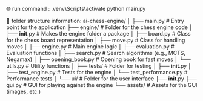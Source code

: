 🌐 run command : 
.venv\Scripts\activate
python main.py

📂 folder structure information:
ai-chess-engine/
│
├── main.py                # Entry point for the application
├── engine/                # Folder for the chess engine code
│   ├── __init__.py        # Makes the engine folder a package
│   ├── board.py           # Class for the chess board representation
│   ├── move.py            # Class for handling moves
│   ├── engine.py          # Main engine logic
│   ├── evaluation.py      # Evaluation functions
│   ├── search.py          # Search algorithms (e.g., MCTS, Negamax)
│   ├── opening_book.py     # Opening book for fast moves
│   └── utils.py           # Utility functions
│
├── tests/                 # Folder for testing
│   ├── __init__.py
│   ├── test_engine.py      # Tests for the engine
│   └── test_performance.py  # Performance tests
│
└── ui/                    # Folder for the user interface
    ├── __init__.py
    ├── gui.py             # GUI for playing against the engine
    └── assets/            # Assets for the GUI (images, etc.)
